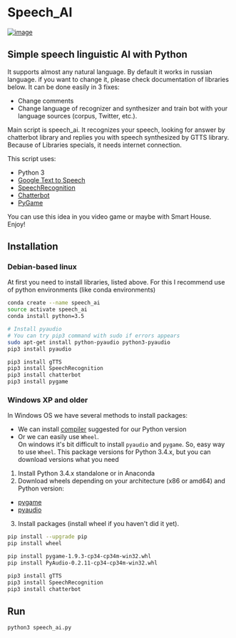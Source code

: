 # Speech_AI
[![image](https://habrastorage.org/files/b93/1f4/ed6/b931f4ed6905407f8d8869611c104cec.png)](https://youtu.be/ZziT4nQCjMk)

## Simple speech linguistic AI with Python

It supports almost any natural language. By default it works in russian language.
if you want to change it, please check documentation of libraries below.
It can be done easily in 3 fixes:
* Change comments
* Change language of recognizer and synthesizer and train bot with your language sources (corpus, Twitter, etc.).

Main script is speech_ai.
It recognizes your speech, looking for answer by chatterbot library and replies you with speech synthesized by GTTS library.
Because of Libraries specials, it needs internet connection.

This script uses:
* Python 3
* [Google Text to Speech](https://github.com/pndurette/gTTS)
* [SpeechRecognition](https://pypi.python.org/pypi/SpeechRecognition/)
* [Chatterbot](https://github.com/gunthercox/ChatterBot)
* [PyGame](https://www.pygame.org/lofi.html)


You can use this idea in you video game or maybe with Smart House.  
Enjoy!

## Installation

### Debian-based linux
At first you need to install libraries, listed above.
For this I recommend use of python environments (like conda environments)


```Bash
conda create --name speech_ai
source activate speech_ai
conda install python=3.5

# Install pyaudio
# You can try pip3 command with sudo if errors appears
sudo apt-get install python-pyaudio python3-pyaudio 
pip3 install pyaudio

pip3 install gTTS
pip3 install SpeechRecognition
pip3 install chatterbot
pip3 install pygame
```

### Windows XP and older
In Windows OS we have several methods to install packages:
* We can install [compiler](https://wiki.python.org/moin/WindowsCompilers) suggested for our Python version
* Or we can easily use `Wheel`.  
On windows it's bit difficult to install `pyaudio` and `pygame`. So, easy way to use `Wheel`. 
This package versions for Python 3.4.x, but you can download versions what you need

1. Install Python 3.4.x standalone or in Anaconda
2. Download wheels depending on your architecture (x86 or amd64) and Python version: 
 - [pygame](http://www.lfd.uci.edu/~gohlke/pythonlibs/#pygame)
 - [pyaudio](http://www.lfd.uci.edu/~gohlke/pythonlibs/#pyaudio)

3. Install packages (install wheel if you haven't did it yet).
```bash
pip install --upgrade pip
pip install wheel

pip install pygame-1.9.3-cp34-cp34m-win32.whl
pip install PyAudio-0.2.11-cp34-cp34m-win32.whl

pip3 install gTTS
pip3 install SpeechRecognition
pip3 install chatterbot
```
## Run
```
python3 speech_ai.py
```